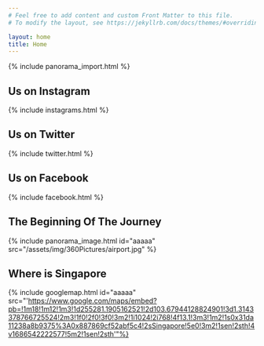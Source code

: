 ```yaml
---
# Feel free to add content and custom Front Matter to this file.
# To modify the layout, see https://jekyllrb.com/docs/themes/#overriding-theme-defaults

layout: home
title: Home
---
```

{% include panorama_import.html %}
## Us on Instagram
{% include instagrams.html %}

## Us on Twitter
{% include twitter.html %}

## Us on Facebook
{% include facebook.html %}

## The Beginning Of The Journey
{% include panorama_image.html id="aaaaa" src="/assets/img/360Pictures/airport.jpg" %}

## Where is Singapore
{% include googlemap.html id="aaaaa" src="'https://www.google.com/maps/embed?pb=!1m18!1m12!1m3!1d255281.1905162521!2d103.67944128824901!3d1.3143378766725524!2m3!1f0!2f0!3f0!3m2!1i1024!2i768!4f13.1!3m3!1m2!1s0x31da11238a8b9375%3A0x887869cf52abf5c4!2sSingapore!5e0!3m2!1sen!2sth!4v1686542222577!5m2!1sen!2sth'"%}